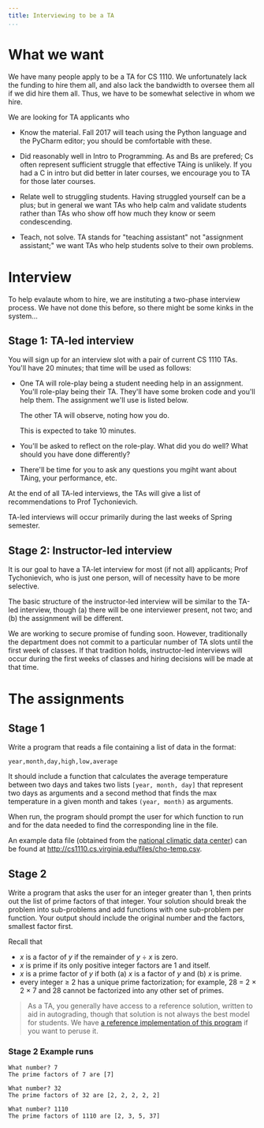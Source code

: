 ```yaml
---
title: Interviewing to be a TA
...
```


# What we want

We have many people apply to be a TA for CS 1110.
We unfortunately lack the funding to hire them all, and also lack the bandwidth to oversee them all if we did hire them all.
Thus, we have to be somewhat selective in whom we hire.

We are looking for TA applicants who

-   Know the material.
    Fall 2017 will teach using the Python language and the PyCharm editor;
    you should be comfortable with these.

-   Did reasonably well in Intro to Programming.
    As and Bs are prefered;
    Cs often represent sufficient struggle that effective TAing is unlikely.
    If you had a C in intro but did better in later courses,
    we encourage you to TA for those later courses.

-   Relate well to struggling students.
    Having struggled yourself can be a plus;
    but in general we want TAs who help calm and validate students
    rather than TAs who show off how much they know or seem condescending.

-   Teach, not solve.
    TA stands for "teaching assistant" not "assignment assistant;"
    we want TAs who help students solve to their own problems.

# Interview

To help evalaute whom to hire, we are instituting a two-phase interview process.
We have not done this before, so there might be some kinks in the system…

## Stage 1: TA-led interview

You will sign up for an interview slot with a pair of current CS 1110 TAs.
You'll have 20 minutes; that time will be used as follows:

-   One TA will role-play being a student needing help in an assignment.
    You'll role-play being their TA.
    They'll have some broken code and you'll help them.
    The assignment we'll use is listed below.
    
    The other TA will observe, noting how you do.
    
    This is expected to take 10 minutes.
    
-   You'll be asked to reflect on the role-play.
    What did you do well?  What should you have done differently?

-   There'll be time for you to ask any questions you mgiht want
    about TAing, your performance, etc.

At the end of all TA-led interviews, the TAs will give a list of recommendations to Prof Tychonievich.

TA-led interviews will occur primarily during the last weeks of Spring semester.

## Stage 2: Instructor-led interview

It is our goal to have a TA-let interview for most (if not all) applicants;
Prof Tychonievich, who is just one person, will of necessity have to be more selective.

The basic structure of the instructor-led interview will be similar to the TA-led interview,
though (a) there will be one interviewer present, not two; and (b) the assignment will be different.

We are working to secure promise of funding soon.
However, traditionally the department does not commit to a particular number of TA slots until the first week of classes.
If that tradition holds, instructor-led interviews will occur during the first weeks of classes and hiring decisions will be made at that time.

# The assignments

## Stage 1

Write a program that reads a file containing a list of data in the format:

````
year,month,day,high,low,average
````

It should include a function that calculates the average temperature between two days and takes two lists `[year, month, day]` that represent two days as arguments
and a second method that finds the max temperature in a given month and takes `(year, month)` as arguments.

When run, the program should prompt the user for which function to run and for the data needed to find the corresponding line in the file.

An example data file (obtained from the [national climatic data center](https://www.ncdc.noaa.gov/)) can be found at <http://cs1110.cs.virginia.edu/files/cho-temp.csv>.

## Stage 2

Write a program that asks the user for an integer greater than 1, then prints out the list of prime factors of that integer.
Your solution should break the problem into sub-problems and add functions with one sub-problem per function.
Your output should include the original number and the factors, smallest factor first.

Recall that 

-   *x* is a factor of *y* if the remainder of *y* ÷ *x* is zero.
-   *x* is prime if its only positive integer factors are 1 and itself.
-   *x* is a prime factor of *y* if both (a) *x* is a factor of *y* and (b) *x* is prime.
-   every integer ≥ 2 has a unique prime factorization; for example, 28 = 2 × 2 × 7 and 28 cannot be factorized into any other set of primes.

> As a TA, you generally have access to a reference solution, written to aid in autograding, though that solution is not always the best model for students.  We have [a reference implementation of this program](files/factor.py) if you want to peruse it.

### Stage 2 Example runs

````
What number? 7
The prime factors of 7 are [7]
````

````
What number? 32
The prime factors of 32 are [2, 2, 2, 2, 2]
````

````
What number? 1110
The prime factors of 1110 are [2, 3, 5, 37]
````


<!-- https://www.when2meet.com/?6166027-pzOyb -->

